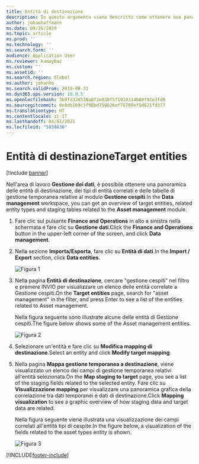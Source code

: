 ```yaml
---
title: Entità di destinazione
description: In questo argomento viene descritto come ottenere una panoramica delle entità di destinazione in Gestione cespiti.
author: johanhoffmann
ms.date: 09/26/2019
ms.topic: article
ms.prod: ''
ms.technology: ''
ms.search.form: ''
audience: Application User
ms.reviewer: kamaybac
ms.custom: ''
ms.assetid: ''
ms.search.region: Global
ms.author: johanho
ms.search.validFrom: 2019-08-31
ms.dyn365.ops.version: 10.0.5
ms.openlocfilehash: 3b9fd32d539a8f2e038f571910314889f92e3fd9
ms.sourcegitcommit: 0e8db169c3f90bd750826af76709ef5d621fd377
ms.translationtype: HT
ms.contentlocale: it-IT
ms.lasthandoff: 04/01/2021
ms.locfileid: "5838636"
---
```

# <a name="target-entities"></a><span data-ttu-id="ebec2-103">Entità di destinazione</span><span class="sxs-lookup"><span data-stu-id="ebec2-103">Target entities</span></span>

[!include [banner](../../includes/banner.md)]

 

<span data-ttu-id="ebec2-104">Nell'area di lavoro **Gestione dei dati**, è possibile ottenere una panoramica delle entità di destinazione, dei tipi di entità correlati e delle tabelle di gestione temporanea relative al modulo **Gestione cespiti**.</span><span class="sxs-lookup"><span data-stu-id="ebec2-104">In the **Data management** workspace, you can get an overview of target entities, related entity types and staging tables related to the **Asset management** module.</span></span> 

1. <span data-ttu-id="ebec2-105">Fare clic sul pulsante **Finance and Operations** in alto a sinistra nella schermata e fare clic su **Gestione dati**.</span><span class="sxs-lookup"><span data-stu-id="ebec2-105">Click the **Finance and Operations** button in the upper-left corner of the screen, and click **Data management**.</span></span>

2. <span data-ttu-id="ebec2-106">Nella sezione **Importa/Esporta**, fare clic su **Entità di dati**.</span><span class="sxs-lookup"><span data-stu-id="ebec2-106">In the **Import / Export** section, click **Data entities**.</span></span> 

    ![Figura 1](media/01-data-management.png)

3. <span data-ttu-id="ebec2-108">Nella pagina **Entità di destinazione**, cercare "gestione cespiti" nel filtro e premere INVIO per visualizzare un elenco delle entità correlate a Gestione cespiti.</span><span class="sxs-lookup"><span data-stu-id="ebec2-108">On the **Target entities** page, search for "asset management" in the filter, and press Enter to see a list of the entities related to Asset management.</span></span>

    <span data-ttu-id="ebec2-109">Nella figura seguente sono illustrate alcune delle entità di Gestione cespiti.</span><span class="sxs-lookup"><span data-stu-id="ebec2-109">The figure below shows some of the Asset management entities.</span></span>

   ![Figura 2](media/02-data-management.png)

4. <span data-ttu-id="ebec2-111">Selezionare un'entità e fare clic su **Modifica mapping di destinazione**.</span><span class="sxs-lookup"><span data-stu-id="ebec2-111">Select an entity and click **Modify target mapping**.</span></span>

5. <span data-ttu-id="ebec2-112">Nella pagina **Mappa gestione temporanea a destinazione**, viene visualizzato un elenco dei campi di gestione temporanea relativi all'entità selezionata.</span><span class="sxs-lookup"><span data-stu-id="ebec2-112">On the **Map staging to target** page, you see a list of the staging fields related to the selected entity.</span></span> <span data-ttu-id="ebec2-113">Fare clic su **Visualizzazione mapping** per visualizzare una panoramica grafica della correlazione tra dati temporanei e dati di destinazione.</span><span class="sxs-lookup"><span data-stu-id="ebec2-113">Click **Mapping visualization** to see a graphic overview of how staging data and target data are related.</span></span> 

    <span data-ttu-id="ebec2-114">Nella figura seguente viene illustrata una visualizzazione dei campi correlati all'entità tipi di cespite.</span><span class="sxs-lookup"><span data-stu-id="ebec2-114">In the figure below, a visualization of the fields related to the asset types entity is shown.</span></span>

    ![Figura 3](media/03-data-management.png)



[!INCLUDE[footer-include](../../../includes/footer-banner.md)]